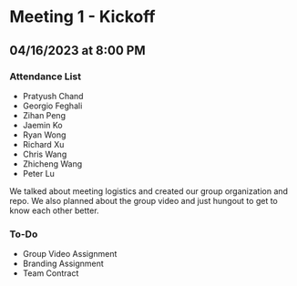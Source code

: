 # Meeting 1 - Kickoff

## 04/16/2023 at 8:00 PM

### Attendance List

- Pratyush Chand
- Georgio Feghali
- Zihan Peng
- Jaemin Ko
- Ryan Wong
- Richard Xu
- Chris Wang
- Zhicheng Wang
- Peter Lu

We talked about meeting logistics and created our group organization and repo. We also planned about the group video and just hungout to get to know each other better.

### To-Do

- Group Video Assignment
- Branding Assignment
- Team Contract
